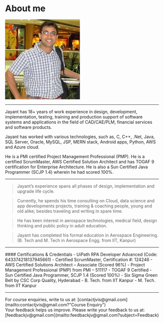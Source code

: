 # About me
![Image](jv-sm.jpg)
<hr>
Jayant has 18+ years of work experience in design, development, implementation, testing, training and production support of software systems and applications in the field of CAD/CAE/PLM, financial services and software products.
 
Jayant has worked with various technologies, such as, C, C++, .Net, Java, SQL Server, 
Oracle, MySQL, JSP, MERN stack, Android apps, Python, AWS and Azure cloud.

He is a PMI certified Project Management Professional (PMP). He is a 
certified ScrumMaster, AWS Certified Solution Architect and has 
TOGAF 9 certification for Enterprise Architecture. He is also a 
Sun Certified Java Programmer (SCJP 1.4) wherein he had 
scored 100%.
<hr>

> Jayant’s experience spans all phases of design, implementation and upgrade life cycle.

> Currently, he spends his time consulting on Cloud, data science and app developments projects, training & coaching people, young and old alike; besides traveling and writing in spare time.

> He has keen interest in aerospace technologies, medical field, design thinking and public policy in adult education.

> Jayant has completed his formal education in Aerospace Engineering. (B. Tech and M. Tech in Aerospace Engg. from IIT, Kanpur)
<hr>
#### Certifications & Credentials
- UiPath RPA Developer Advanced (Code: 643374218137945661)
- Certified ScrumMaster, Certification #: 124246
- AWS Certified Solutions Architect – Associate (Scored 96%)
- Project Management Professional (PMP) from PMI – 511117
- TOGAF 9 Certified
- Sun Certified Java Programmer, SCJP 1.4 (Scored 100%)
- Six Sigma Green Belt by CSC Corp Quality, Hyderabad
- B. Tech. from IIT Kanpur
- M. Tech. from IIT Kanpur

<hr>
For course enquiries, write to us at: [contactjvis@gmail.com](mailto:contactjvis@gmail.com?"Course Enquiry")<br>
Your feedback helps us improve. Please write your feedback to us at: [feedbackjv@gmail.com](mailto:feedbackjv@gmail.com?subject=Feedback)
